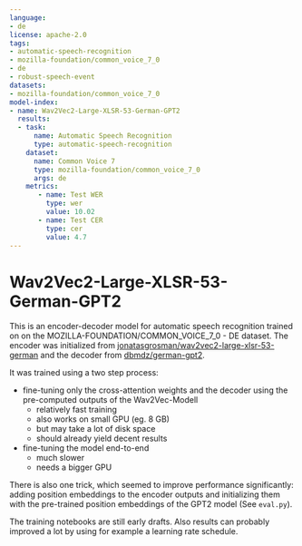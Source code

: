 ```yaml
---
language:
- de
license: apache-2.0
tags:
- automatic-speech-recognition
- mozilla-foundation/common_voice_7_0
- de
- robust-speech-event
datasets:
- mozilla-foundation/common_voice_7_0
model-index:
- name: Wav2Vec2-Large-XLSR-53-German-GPT2
  results:
  - task:
      name: Automatic Speech Recognition
      type: automatic-speech-recognition
    dataset:
      name: Common Voice 7
      type: mozilla-foundation/common_voice_7_0
      args: de
    metrics:
       - name: Test WER
         type: wer
         value: 10.02
       - name: Test CER
         type: cer
         value: 4.7
---
```


# Wav2Vec2-Large-XLSR-53-German-GPT2

This is an encoder-decoder model for automatic speech recognition trained on on the
MOZILLA-FOUNDATION/COMMON_VOICE_7_0 - DE dataset. The encoder was initialized from
[jonatasgrosman/wav2vec2-large-xlsr-53-german](https://huggingface.co/jonatasgrosman/wav2vec2-large-xlsr-53-german) and
the decoder from [dbmdz/german-gpt2](https://huggingface.co/dbmdz/german-gpt2).

It was trained using a two step process:
* fine-tuning only the cross-attention weights and the decoder using the pre-computed outputs of the Wav2Vec-Modell
  * relatively fast training
  * also works on small GPU (eg. 8 GB)
  * but may take a lot of disk space
  * should already yield decent results
* fine-tuning the model end-to-end
  * much slower
  * needs a bigger GPU

There is also one trick, which seemed to improve performance significantly: adding position embeddings to the
encoder outputs and initializing them with the pre-trained position embeddings of the GPT2 model (See `eval.py`).

The training notebooks are still early drafts. Also results can probably improved a lot by using for example a learning
rate schedule.